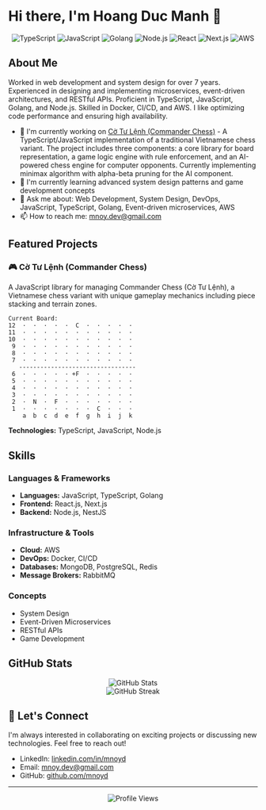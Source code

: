 # Hi there, I'm Hoang Duc Manh 👋

<div align="center">
  <img src="https://img.shields.io/badge/TypeScript-007ACC?style=for-the-badge&logo=typescript&logoColor=white" alt="TypeScript"/>
  <img src="https://img.shields.io/badge/JavaScript-F7DF1E?style=for-the-badge&logo=javascript&logoColor=black" alt="JavaScript"/>
  <img src="https://img.shields.io/badge/Go-00ADD8?style=for-the-badge&logo=go&logoColor=white" alt="Golang"/>
  <img src="https://img.shields.io/badge/Node.js-43853D?style=for-the-badge&logo=node.js&logoColor=white" alt="Node.js"/>
  <img src="https://img.shields.io/badge/React-20232A?style=for-the-badge&logo=react&logoColor=61DAFB" alt="React"/>
  <img src="https://img.shields.io/badge/Next.js-000000?style=for-the-badge&logo=next.js&logoColor=white" alt="Next.js"/>
  <img src="https://img.shields.io/badge/AWS-232F3E?style=for-the-badge&logo=amazon-aws&logoColor=white" alt="AWS"/>
</div>

## About Me

Worked in web development and system design for over 7 years. Experienced in designing and implementing microservices, event-driven architectures, and RESTful APIs. Proficient in TypeScript, JavaScript, Golang, and Node.js. Skilled in Docker, CI/CD, and AWS. I like optimizing code performance and ensuring high availability.

- 🔭 I'm currently working on [Cờ Tư Lệnh (Commander Chess)](https://github.com/mnoyd/cotulenh-monorepo) - A TypeScript/JavaScript implementation of a traditional Vietnamese chess variant. The project includes three components: a core library for board representation, a game logic engine with rule enforcement, and an AI-powered chess engine for computer opponents. Currently implementing minimax algorithm with alpha-beta pruning for the AI component.
- 🌱 I'm currently learning advanced system design patterns and game development concepts
- 💬 Ask me about: Web Development, System Design, DevOps, JavaScript, TypeScript, Golang, Event-driven microservices, AWS
- 📫 How to reach me: [mnoy.dev@gmail.com](mailto:mnoy.dev@gmail.com)

## Featured Projects

### 🎮 Cờ Tư Lệnh (Commander Chess)

A JavaScript library for managing Commander Chess (Cờ Tư Lệnh), a Vietnamese chess variant with unique gameplay mechanics including piece stacking and terrain zones.

```
Current Board:
12  ·  ·  ·  ·  ·  C  ·  ·  ·  ·  ·
11  ·  ·  ·  ·  ·  ·  ·  ·  ·  ·  ·
10  ·  ·  ·  ·  ·  ·  ·  ·  ·  ·  ·
 9  ·  ·  ·  ·  ·  ·  ·  ·  ·  ·  ·
 8  ·  ·  ·  ·  ·  ·  ·  ·  ·  ·  ·
 7  ·  ·  ·  ·  ·  ·  ·  ·  ·  ·  ·
   ---------------------------------
 6  ·  ·  ·  ·  · +F  ·  ·  ·  ·  ·
 5  ·  ·  ·  ·  ·  ·  ·  ·  ·  ·  ·
 4  ·  ·  ·  ·  ·  ·  ·  ·  ·  ·  ·
 3  ·  ·  ·  ·  ·  ·  ·  ·  ·  ·  ·
 2  ·  N  ·  F  ·  ·  ·  ·  ·  ·  ·
 1  ·  ·  ·  ·  ·  ·  ·  C  ·  ·  ·
    a  b  c  d  e  f  g  h  i  j  k
```

**Technologies:** TypeScript, JavaScript, Node.js

## Skills

### Languages & Frameworks
- **Languages:** JavaScript, TypeScript, Golang
- **Frontend:** React.js, Next.js
- **Backend:** Node.js, NestJS

### Infrastructure & Tools
- **Cloud:** AWS
- **DevOps:** Docker, CI/CD
- **Databases:** MongoDB, PostgreSQL, Redis
- **Message Brokers:** RabbitMQ

### Concepts
- System Design
- Event-Driven Microservices
- RESTful APIs
- Game Development

## GitHub Stats

<div align="center">
  <img src="https://github-readme-stats.vercel.app/api?username=mnoyd&show_icons=true&theme=tokyonight" alt="GitHub Stats" />
</div>

<div align="center">
  <img src="https://github-readme-streak-stats.herokuapp.com/?user=mnoyd&theme=tokyonight" alt="GitHub Streak" />
</div>

## 🤝 Let's Connect

I'm always interested in collaborating on exciting projects or discussing new technologies. Feel free to reach out!

- LinkedIn: [linkedin.com/in/mnoyd](https://linkedin.com/in/mnoyd)
- Email: [mnoy.dev@gmail.com](mailto:mnoy.dev@gmail.com)
- GitHub: [github.com/mnoyd](https://github.com/mnoyd)

---

<div align="center">
  <img src="https://komarev.com/ghpvc/?username=mnoyd&color=blue" alt="Profile Views" />
</div>
